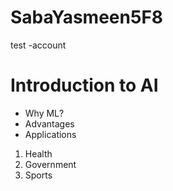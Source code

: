 # SabaYasmeen5F8
test -account

# Introduction to AI

 - Why ML?
 -  Advantages
 -  Applications

1. Health
2. Government
3. Sports
